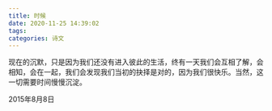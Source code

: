 ```yaml
---
title: 时候
date: 2020-11-25 14:39:02
tags:
categories: 诗文
---
```

现在的沉默，只是因为我们还没有进入彼此的生活，终有一天我们会互相了解，会相知，会在一起，我们会发现我们当初的抉择是对的，因为我们很快乐。当然，这一切需要时间慢慢沉淀。

2015年8月8日
